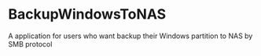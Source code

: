 # BackupWindowsToNAS
A application for users who want backup their Windows partition to NAS by SMB protocol
